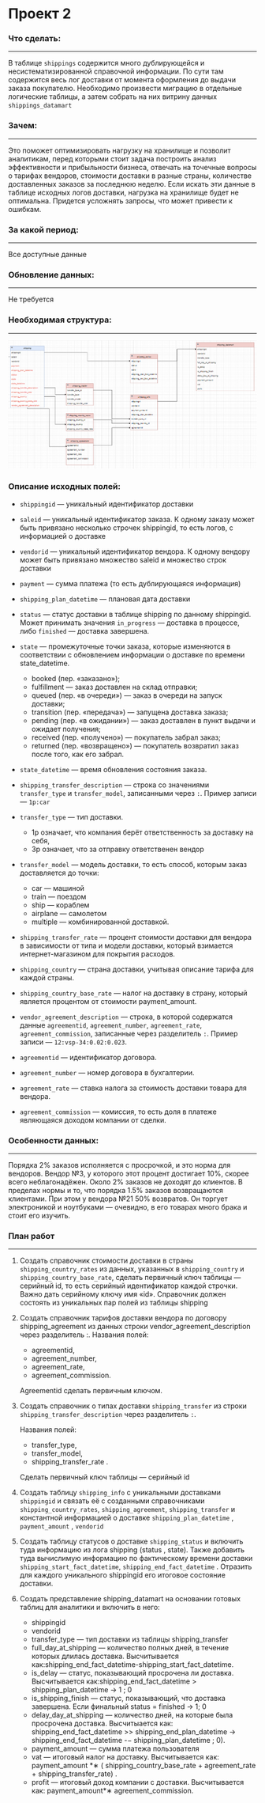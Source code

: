 # Проект 2

### Что сделать:
---
В таблице `shippings` содержится много дублирующейся и несистематизированной справочной информации. По сути там содержится весь лог доставки от момента оформления до выдачи заказа покупателю. Необходимо произвести миграцию в отдельные логические таблицы, а затем собрать на них витрину данных `shippings_datamart`

### Зачем: 
---
 Это поможет оптимизировать нагрузку на хранилище и позволит аналитикам, перед которыми стоит задача построить анализ эффективности и прибыльности бизнеса, отвечать на точечные вопросы о тарифах вендоров, стоимости доставки в разные страны, количестве доставленных заказов за последнюю неделю. Если искать эти данные в таблице исходных логов доставки, нагрузка на хранилище будет не оптимальна. Придется усложнять запросы, что может привести к ошибкам.

### За какой период: 
---
Все доступные данные

### Обновление данных:
---
Не требуется

### Необходимая структура:
---
![Требуемая модель данных](src\final_schema.png "Требуемая модель данных")

### Описание исходных полей:
* `shippingid` — уникальный идентификатор доставки
* `saleid` — уникальный идентификатор заказа. К одному заказу может быть привязано несколько строчек shippingid, то есть логов, с информацией о доставке
* `vendorid` — уникальный идентификатор вендора. К одному вендору может быть привязано множество saleid и множество строк доставки
* `payment` — сумма платежа (то есть дублирующаяся информация)
* `shipping_plan_datetime` — плановая дата доставки
* `status` — статус доставки в таблице shipping по данному shippingid. Может принимать значения `in_progress` — доставка в процессе, либо `finished` — доставка завершена.
* `state` — промежуточные точки заказа, которые изменяются в соответствии с обновлением информации о доставке по времени state_datetime.
    - booked (пер. «заказано»);
    - fulfillment — заказ доставлен на склад отправки;
    - queued (пер. «в очереди») — заказ в очереди на запуск доставки;
    - transition (пер. «передача») — запущена доставка заказа;
    - pending (пер. «в ожидании») — заказ доставлен в пункт выдачи и ожидает получения;
    - received (пер. «получено») — покупатель забрал заказ;
    - returned (пер. «возвращено») — покупатель возвратил заказ после того, как его забрал.
* `state_datetime` — время обновления состояния заказа.
* `shipping_transfer_description` — строка со значениями `transfer_type` и `transfer_model`, записанными через `:`. 
Пример записи — `1p:car`

* `transfer_type` — тип доставки. 
    - 1p означает, что компания берёт ответственность за доставку на себя, 
    - 3p означает, что за отправку ответственен вендор

* `transfer_model` — модель доставки, то есть способ, которым заказ доставляется до точки: 
    - car — машиной
    - train — поездом
    - ship — кораблем
    - airplane — самолетом
    - multiple — комбинированной доставкой.
    
* `shipping_transfer_rate` — процент стоимости доставки для вендора в зависимости от типа и модели доставки, который взимается интернет-магазином для покрытия расходов.
    
* `shipping_country` — страна доставки, учитывая описание тарифа для каждой страны.
    
* `shipping_country_base_rate` — налог на доставку в страну, который является процентом от стоимости payment_amount.
    
* `vendor_agreement_description` — строка, в которой содержатся данные `agreementid`, `agreement_number`, `agreement_rate`, `agreement_commission`, записанные через разделитель `:`. Пример записи — `12:vsp-34:0.02:0.023`.

* `agreementid` — идентификатор договора. 
* `agreement_number` — номер договора в бухгалтерии. 
* `agreement_rate` — ставка налога за стоимость доставки товара для вендора.
* `agreement_commission` — комиссия, то есть доля в платеже являющаяся доходом компании от сделки.

### Особенности данных:
--- 
Порядка 2% заказов исполняется с просрочкой, и это норма для вендоров. Вендор №3, у которого этот процент достигает 10%, скорее всего неблагонадёжен.
Около 2% заказов не доходят до клиентов.
В пределах нормы и то, что порядка 1.5% заказов возвращаются клиентами. При этом у вендора №21 50% возвратов. Он торгует электроникой и ноутбуками — очевидно, в его товарах много брака и стоит его изучить.

### План работ
---
1. Создать справочник стоимости доставки в страны `shipping_country_rates` из данных, указанных в `shipping_country` и `shipping_country_base_rate`, сделать первичный ключ таблицы — серийный id, то есть серийный идентификатор каждой строчки. Важно дать серийному ключу имя «id». Справочник должен состоять из уникальных пар полей из таблицы shipping

2. Создать справочник тарифов доставки вендора по договору shipping_agreement из данных строки vendor_agreement_description через разделитель :.
Названия полей:
    - agreementid,
    - agreement_number,
    - agreement_rate,
    - agreement_commission.

    Agreementid сделать первичным ключом.

3. Создать справочник о типах доставки `shipping_transfer` из строки `shipping_transfer_description` через разделитель `:`.

    Названия полей:
    - transfer_type,
    - transfer_model,
    - shipping_transfer_rate .

    Сделать первичный ключ таблицы — серийный id

4. Создать таблицу `shipping_info` с уникальными доставками `shippingid` и связать её с созданными справочниками `shipping_country_rates`, `shipping_agreement`, `shipping_transfer` и константной информацией о доставке `shipping_plan_datetime` , `payment_amount` , `vendorid`

5. Создать таблицу статусов о доставке `shipping_status` и включить туда информацию из лога shipping (status , state). Также добавить туда вычислимую информацию по фактическому времени доставки `shipping_start_fact_datetime`, `shipping_end_fact_datetime` . Отразить для каждого уникального shippingid его итоговое состояние доставки.

6. Создать представление shipping_datamart на основании готовых таблиц для аналитики и включить в него:
    - shippingid
    - vendorid
    - transfer_type — тип доставки из таблицы shipping_transfer
    - full_day_at_shipping — количество полных дней, в течение которых длилась доставка. Высчитывается как:shipping_end_fact_datetime-shipping_start_fact_datetime.
    - is_delay — статус, показывающий просрочена ли доставка. Высчитывается как:shipping_end_fact_datetime > shipping_plan_datetime → 1 ; 0
    - is_shipping_finish — статус, показывающий, что доставка завершена. Если финальный status = finished → 1; 0
    - delay_day_at_shipping — количество дней, на которые была просрочена доставка. Высчитыается как: shipping_end_fact_datetime >> shipping_end_plan_datetime → shipping_end_fact_datetime -− shipping_plan_datetime ; 0).
    - payment_amount — сумма платежа пользователя
    - vat — итоговый налог на доставку. Высчитывается как: payment_amount *∗ ( shipping_country_base_rate + agreement_rate + shipping_transfer_rate) .
    - profit — итоговый доход компании с доставки. Высчитывается как: payment_amount*∗ agreement_commission.